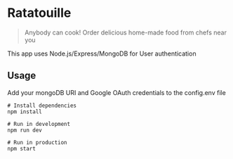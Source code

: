 # Ratatouille

> Anybody can cook!
> Order delicious home-made food from chefs near you

This app uses Node.js/Express/MongoDB for User authentication

## Usage

Add your mongoDB URI and Google OAuth credentials to the config.env file

```
# Install dependencies
npm install

# Run in development
npm run dev

# Run in production
npm start
```
